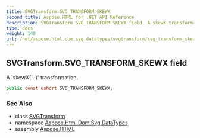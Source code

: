 ```yaml
---
title: SVGTransform.SVG_TRANSFORM_SKEWX
second_title: Aspose.HTML for .NET API Reference
description: SVGTransform SVG_TRANSFORM_SKEWX field. A skewX transformation
type: docs
weight: 140
url: /net/aspose.html.dom.svg.datatypes/svgtransform/svg_transform_skewx/
---
```

## SVGTransform.SVG_TRANSFORM_SKEWX field

A 'skewX(…)' transformation.

```csharp
public const ushort SVG_TRANSFORM_SKEWX;
```

### See Also

* class [SVGTransform](../)
* namespace [Aspose.Html.Dom.Svg.DataTypes](../../../aspose.html.dom.svg.datatypes/)
* assembly [Aspose.HTML](../../../)
